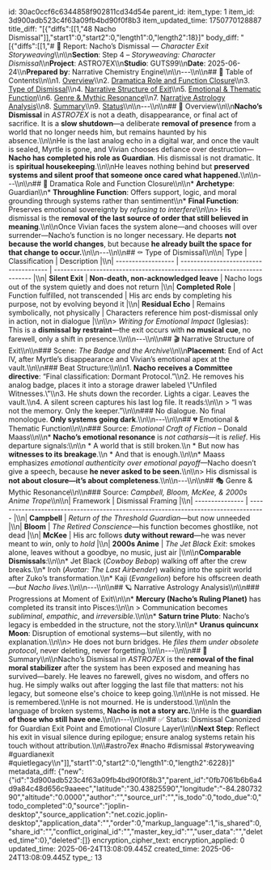 id: 30ac0ccf6c6344858f902811cd34d54e
parent_id: 
item_type: 1
item_id: 3d900adb523c4f63a09fb4bd90f0f8b3
item_updated_time: 1750770128887
title_diff: "[{\"diffs\":[[1,\"48 Nacho Dismissal\"]],\"start1\":0,\"start2\":0,\"length1\":0,\"length2\":18}]"
body_diff: "[{\"diffs\":[[1,\"# 📘 Report: Nacho’s Dismissal — *Character Exit Storyweaving*\\\n\\\n**Section**: Step 4 – *Storyweaving: Character Dismissal*\\\n**Project**: ASTRO7EX\\\n**Studio**: GUTS99\\\n**Date**: 2025-06-24\\\n**Prepared by**: Narrative Chemistry Engine\\\n\\\n---\\\n\\\n## 📓 Table of Contents\\\n\\\n1. [Overview](#overview)\\\n2. [Dramatica Role and Function Closure](#dramatica-role-and-function-closure)\\\n3. [Type of Dismissal](#type-of-dismissal)\\\n4. [Narrative Structure of Exit](#narrative-structure-of-exit)\\\n5. [Emotional & Thematic Function](#emotional--thematic-function)\\\n6. [Genre & Mythic Resonance](#genre--mythic-resonance)\\\n7. [Narrative Astrology Analysis](#narrative-astrology-analysis)\\\n8. [Summary](#summary)\\\n9. [Status](#status)\\\n\\\n---\\\n\\\n## 🧠 Overview\\\n\\\n**Nacho’s Dismissal** in *ASTRO7EX* is not a death, disappearance, or final act of sacrifice. It is a **slow shutdown**—a deliberate **removal of presence** from a world that no longer needs him, but remains haunted by his absence.\\\n\\\nHe is the last analog echo in a digital war, and once the vault is sealed, Myrtle is gone, and Vivian chooses defiance over destruction—**Nacho has completed his role as Guardian**. His dismissal is not dramatic. It is **spiritual housekeeping**.\\\n\\\nHe leaves nothing behind but **preserved systems and silent proof that someone once cared what happened.**\\\n\\\n---\\\n\\\n## 🧩 Dramatica Role and Function Closure\\\n\\\n* **Archetype**: Guardian\\\n* **Throughline Function**: Offers support, logic, and moral grounding through systems rather than sentiment\\\n* **Final Function**: Preserves emotional sovereignty by *refusing to interfere*\\\n\\\n> His dismissal is the **removal of the last source of order that still believed in meaning**.\\\n\\\nOnce Vivian faces the system alone—and chooses will over surrender—Nacho’s function is no longer necessary. He departs **not because the world changes**, but because **he already built the space for that change to occur.**\\\n\\\n---\\\n\\\n## ⚰️ Type of Dismissal\\\n\\\n| Type               | Classification                        | Description                                                             |\\\n| ------------------ | ------------------------------------- | ----------------------------------------------------------------------- |\\\n| **Silent Exit**    | **Non-death, non-acknowledged leave** | Nacho logs out of the system quietly and does not return                |\\\n| **Completed Role** | Function fulfilled, not transcended   | His arc ends by completing his purpose, not by evolving beyond it       |\\\n| **Residual Echo**  | Remains symbolically, not physically  | Characters reference him post-dismissal only in action, not in dialogue |\\\n\\\n> *Writing for Emotional Impact* (Iglesias): This is a **dismissal by restraint**—the exit occurs with **no musical cue**, no farewell, only a shift in presence.\\\n\\\n---\\\n\\\n## 🎬 Narrative Structure of Exit\\\n\\\n### Scene: *The Badge and the Archive*\\\n\\\n**Placement**: End of Act IV, after Myrtle’s disappearance and Vivian’s emotional apex at the vault.\\\n\\\n### Beat Structure:\\\n\\\n1. **Nacho receives a Committee directive**: “Final classification: Dormant Protocol.”\\\n2. He removes his analog badge, places it into a storage drawer labeled \\\"Unfiled Witnesses.\\\"\\\n3. He shuts down the recorder. Lights a cigar. Leaves the vault.\\\n4. A silent screen captures his last log file. It reads:\\\n\\\n   > “I was not the memory. Only the keeper.”\\\n\\\n### No dialogue. No final monologue. **Only systems going dark**.\\\n\\\n---\\\n\\\n## 💔 Emotional & Thematic Function\\\n\\\n### Source: *Emotional Craft of Fiction* – Donald Maass\\\n\\\n* **Nacho’s emotional resonance** is *not catharsis*—it is *relief*. His departure signals:\\\n\\\n  * A world that is still broken.\\\n  * But now has **witnesses to its breakage**.\\\n  * And that is enough.\\\n\\\n* Maass emphasizes *emotional authenticity over emotional payoff*—Nacho doesn’t give a speech, because **he never asked to be seen.**\\\n\\\n> His dismissal is **not about closure—it’s about completeness**.\\\n\\\n---\\\n\\\n## 🎭 Genre & Mythic Resonance\\\n\\\n### Source: *Campbell, Bloom, McKee, & 2000s Anime Trope*\\\n\\\n| Framework       | Dismissal Framing                                                                   |\\\n| --------------- | ----------------------------------------------------------------------------------- |\\\n| **Campbell**    | *Return of the Threshold Guardian*—but now unneeded                                 |\\\n| **Bloom**       | *The Retired Conscience*—his function becomes ghostlike, not dead                   |\\\n| **McKee**       | His arc follows **duty without reward**—he was never meant to *win*, only to *hold* |\\\n| **2000s Anime** | *The Jet Black Exit*: smokes alone, leaves without a goodbye, no music, just air    |\\\n\\\n**Comparable Dismissals**:\\\n\\\n* Jet Black (*Cowboy Bebop*) walking off after the crew breaks.\\\n* Iroh (*Avatar: The Last Airbender*) walking into the spirit world after Zuko’s transformation.\\\n* Kaji (*Evangelion*) before his offscreen death—*but Nacho lives.*\\\n\\\n---\\\n\\\n## 🪐 Narrative Astrology Analysis\\\n\\\n### Progressions at Moment of Exit\\\n\\\n* **Mercury (Nacho’s Ruling Planet)** has completed its transit into Pisces:\\\n\\\n  > Communication becomes *subliminal*, *empathic*, and *irreversible*.\\\n\\\n* **Saturn trine Pluto**: Nacho’s legacy is embedded in the structure, not the story.\\\n\\\n* **Uranus quincunx Moon**: Disruption of emotional systems—but silently, with no explanation.\\\n\\\n> He does not burn bridges. He *files them under obsolete protocol*, never deleting, never forgetting.\\\n\\\n---\\\n\\\n## 🎯 Summary\\\n\\\nNacho’s Dismissal in *ASTRO7EX* is the **removal of the final moral stabilizer** after the system has been exposed and meaning has survived—barely. He leaves no farewell, gives no wisdom, and offers no hug. He simply walks out after logging the last file that matters: not his legacy, but someone else's choice to keep going.\\\n\\\nHe is not missed. He is remembered.\\\nHe is not mourned. He is understood.\\\n\\\nIn the language of broken systems, **Nacho is not a story arc.**\\\nHe is the **guardian of those who still have one.**\\\n\\\n---\\\n\\\n## ✅ Status: Dismissal Canonized for Guardian Exit Point and Emotional Closure Layer\\\n\\\n**Next Step**: Reflect his exit in visual silence during epilogue; ensure analog systems retain his touch without attribution.\\\n\\\\#astro7ex #nacho #dismissal #storyweaving #guardianexit #quietlegacy\\\n\"]],\"start1\":0,\"start2\":0,\"length1\":0,\"length2\":6228}]"
metadata_diff: {"new":{"id":"3d900adb523c4f63a09fb4bd90f0f8b3","parent_id":"0fb7061b6b6a4d9a84c48d656c9aaeec","latitude":"30.43825590","longitude":"-84.28073290","altitude":"0.0000","author":"","source_url":"","is_todo":0,"todo_due":0,"todo_completed":0,"source":"joplin-desktop","source_application":"net.cozic.joplin-desktop","application_data":"","order":0,"markup_language":1,"is_shared":0,"share_id":"","conflict_original_id":"","master_key_id":"","user_data":"","deleted_time":0},"deleted":[]}
encryption_cipher_text: 
encryption_applied: 0
updated_time: 2025-06-24T13:08:09.445Z
created_time: 2025-06-24T13:08:09.445Z
type_: 13